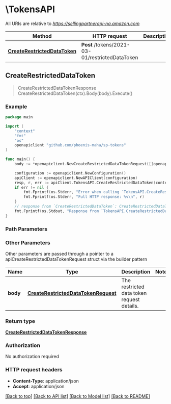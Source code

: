 # \TokensAPI

All URIs are relative to *https://sellingpartnerapi-na.amazon.com*

Method | HTTP request | Description
------------- | ------------- | -------------
[**CreateRestrictedDataToken**](TokensAPI.md#CreateRestrictedDataToken) | **Post** /tokens/2021-03-01/restrictedDataToken | 



## CreateRestrictedDataToken

> CreateRestrictedDataTokenResponse CreateRestrictedDataToken(ctx).Body(body).Execute()





### Example

```go
package main

import (
    "context"
    "fmt"
    "os"
    openapiclient "github.com/phoenis-maha/sp-tokens"
)

func main() {
    body := *openapiclient.NewCreateRestrictedDataTokenRequest([]openapiclient.RestrictedResource{*openapiclient.NewRestrictedResource("Method_example", "Path_example")}) // CreateRestrictedDataTokenRequest | The restricted data token request details.

    configuration := openapiclient.NewConfiguration()
    apiClient := openapiclient.NewAPIClient(configuration)
    resp, r, err := apiClient.TokensAPI.CreateRestrictedDataToken(context.Background()).Body(body).Execute()
    if err != nil {
        fmt.Fprintf(os.Stderr, "Error when calling `TokensAPI.CreateRestrictedDataToken``: %v\n", err)
        fmt.Fprintf(os.Stderr, "Full HTTP response: %v\n", r)
    }
    // response from `CreateRestrictedDataToken`: CreateRestrictedDataTokenResponse
    fmt.Fprintf(os.Stdout, "Response from `TokensAPI.CreateRestrictedDataToken`: %v\n", resp)
}
```

### Path Parameters



### Other Parameters

Other parameters are passed through a pointer to a apiCreateRestrictedDataTokenRequest struct via the builder pattern


Name | Type | Description  | Notes
------------- | ------------- | ------------- | -------------
 **body** | [**CreateRestrictedDataTokenRequest**](CreateRestrictedDataTokenRequest.md) | The restricted data token request details. | 

### Return type

[**CreateRestrictedDataTokenResponse**](CreateRestrictedDataTokenResponse.md)

### Authorization

No authorization required

### HTTP request headers

- **Content-Type**: application/json
- **Accept**: application/json

[[Back to top]](#) [[Back to API list]](../README.md#documentation-for-api-endpoints)
[[Back to Model list]](../README.md#documentation-for-models)
[[Back to README]](../README.md)

